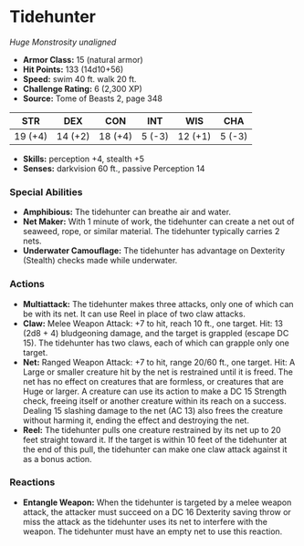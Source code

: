 # Tidehunter

*Huge* *Monstrosity* *unaligned*

- **Armor Class:** 15 (natural armor)
- **Hit Points:** 133 (14d10+56)
- **Speed:** swim 40 ft. walk 20 ft.
- **Challenge Rating:** 6 (2,300 XP)
- **Source:** Tome of Beasts 2, page 348

| STR | DEX | CON | INT | WIS | CHA |
| --- | --- | --- | --- | --- | --- |
| 19 (+4) | 14 (+2) | 18 (+4) | 5 (-3) | 12 (+1) | 5 (-3) |

- **Skills:** perception +4, stealth +5
- **Senses:** darkvision 60 ft., passive Perception 14

### Special Abilities

- **Amphibious:** The tidehunter can breathe air and water.
- **Net Maker:** With 1 minute of work, the tidehunter can create a net out of seaweed, rope, or similar material. The tidehunter typically carries 2 nets.
- **Underwater Camouflage:** The tidehunter has advantage on Dexterity (Stealth) checks made while underwater.

### Actions

- **Multiattack:** The tidehunter makes three attacks, only one of which can be with its net. It can use Reel in place of two claw attacks.
- **Claw:** Melee Weapon Attack: +7 to hit, reach 10 ft., one target. Hit: 13 (2d8 + 4) bludgeoning damage, and the target is grappled (escape DC 15). The tidehunter has two claws, each of which can grapple only one target.
- **Net:** Ranged Weapon Attack: +7 to hit, range 20/60 ft., one target. Hit: A Large or smaller creature hit by the net is restrained until it is freed. The net has no effect on creatures that are formless, or creatures that are Huge or larger. A creature can use its action to make a DC 15 Strength check, freeing itself or another creature within its reach on a success. Dealing 15 slashing damage to the net (AC 13) also frees the creature without harming it, ending the effect and destroying the net.
- **Reel:** The tidehunter pulls one creature restrained by its net up to 20 feet straight toward it. If the target is within 10 feet of the tidehunter at the end of this pull, the tidehunter can make one claw attack against it as a bonus action.

### Reactions

- **Entangle Weapon:** When the tidehunter is targeted by a melee weapon attack, the attacker must succeed on a DC 16 Dexterity saving throw or miss the attack as the tidehunter uses its net to interfere with the weapon. The tidehunter must have an empty net to use this reaction.


